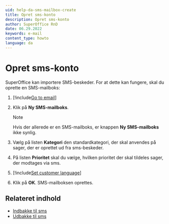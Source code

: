 ```yaml
---
uid: help-da-sms-mailbox-create
title: Opret sms-konto
description: Opret sms-konto
author: SuperOffice RnD
date: 06.29.2022
keywords: e-mail
content_type: howto
language: da
---
```


# Opret sms-konto

SuperOffice kan importere SMS-beskeder. For at dette kan fungere, skal du oprette en SMS-mailboks:

1. [!include[Go to email](includes/goto-email.md)]

1. Klik på **Ny SMS-mailboks**.

    > [!NOTE]
    > Hvis der allerede er en SMS-mailboks, er knappen **Ny SMS-mailboks** ikke synlig.

1. Vælg på listen **Kategori** den standardkategori, der skal anvendes på sager, der er oprettet ud fra sms-beskeder.

1. På listen **Prioritet** skal du vælge, hvilken prioritet der skal tildeles sager, der modtages via sms.

1. [!include[Set customer language](includes/step-set-language.md)]

1. Klik på **OK**. SMS-mailboksen oprettes.

## Relateret indhold

* [Indbakke til sms][2]
* [Udbakke til sms][3]

<!-- Referenced links -->
[2]: index.md#sms-in
[3]: index.md#sms-out
